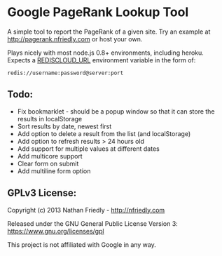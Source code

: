 Google PageRank Lookup Tool
===========================

A simple tool to report the PageRank of a given site. Try an example at 
http://pagerank.nfriedly.com or host your own. 

Plays nicely with most node.js 0.8+ environments, including heroku. Expects a 
[REDISCLOUD_URL](http://redis-cloud.com/) environment variable in the form of:

    redis://username:password@server:port


Todo:
-----

* Fix bookmarklet - should be a popup window so that it can store the results in localStorage
* Sort results by date, newest first
* Add option to delete a result from the list (and localStorage)
* Add option to refresh results > 24 hours old
* Add support for multiple values at different dates
* Add multicore support
* Clear form on submit
* Add multiline form option


GPLv3 License:
--------------

Copyright (c) 2013 Nathan Friedly - http://nfriedly.com

Released under the GNU General Public License Version 3:  https://www.gnu.org/licenses/gpl

This project is not affiliated with Google in any way.
